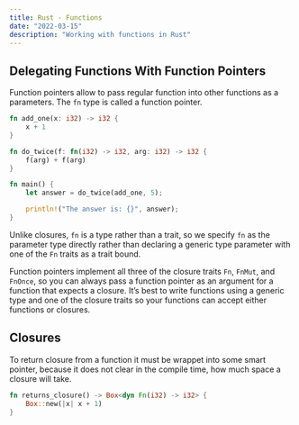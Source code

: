 ```yaml
---
title: Rust - Functions
date: "2022-03-15"
description: "Working with functions in Rust"
---
```


## Delegating Functions With Function Pointers

Function pointers allow to pass regular function into other functions as a parameters.
The `fn` type is called a function pointer.

```rust
fn add_one(x: i32) -> i32 {
    x + 1
}

fn do_twice(f: fn(i32) -> i32, arg: i32) -> i32 {
    f(arg) + f(arg)
}

fn main() {
    let answer = do_twice(add_one, 5);

    println!("The answer is: {}", answer);
}
```

Unlike closures, `fn` is a type rather than a trait, so we specify `fn` as the parameter type 
directly rather than declaring a generic type parameter with one of the `Fn` traits as a trait bound.

Function pointers implement all three of the closure traits `Fn`, `FnMut`, and `FnOnce`, so you 
can always pass a function pointer as an argument for a function that expects a closure. It’s 
best to write functions using a generic type and one of the closure traits so your functions can 
accept either functions or closures.

## Closures

To return closure from a function it must be wrappet into some smart pointer, because it does not
clear in the compile time, how much space a closure will take.

```rust
fn returns_closure() -> Box<dyn Fn(i32) -> i32> {
    Box::new(|x| x + 1)
}
```


